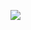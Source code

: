 <a href="h%00t%00t%00p%00s%00%3A%00%2F%00%2F%00d%00e%00n%00c%00o%00d%00e%00.%00c%00o%00m%00%2F%00r%00u%00%2F%00s%00t%00r%00i%00n%00g%00%2F%00u%00r%00l%00-%00e%00n%00c%00o%00d%00i%00n%00g%00"><img src="https://github.com/dfasdxfs221/test/assets/161844415/5d7bddb6-648f-4011-a620-87e97b209e4d" /></a>
</p>


